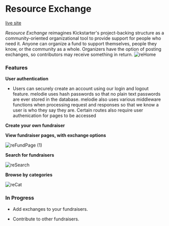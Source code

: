 # Resource Exchange

[live site](https://resource-exchange-app.herokuapp.com/)

*Resource Exchange* reimagines Kickstarter's project-backing structure as a community-oriented organizational tool to provide support for people who need it. Anyone can organize a fund to support themselves, people they know, or the community as a whole. Organizers have the option of posting exchanges, so contributors may receive something in return.
![reHome](https://user-images.githubusercontent.com/69014609/107082314-ffa0a800-67c1-11eb-8bd2-1f3863655b0c.png)

### Features

__User authentication__
* Users can securely create an account using our login and logout feature. melodie uses hash passwords so that no plain text passwords are ever stored in the database. melodie also uses various middleware functions when processing request and responses so that we know a user is who they say they are. Certain routes also require user authenication for pages to be accessed

__Create your own fundraiser__

__View fundraiser pages, with exchange options__

![reFundPage (1)](https://user-images.githubusercontent.com/69014609/107083884-4f806e80-67c4-11eb-9e89-e8abaeadd38e.gif)

__Search for fundraisers__

![reSearch](https://user-images.githubusercontent.com/69014609/107082332-04655c00-67c2-11eb-9fc7-d91fea4b0da7.png)

__Browse by categories__

![reCat](https://user-images.githubusercontent.com/69014609/107082345-06c7b600-67c2-11eb-9635-c4b8e73ef981.png)

### In Progress

* Add exchanges to your fundraisers.

* Contribute to other fundraisers.
